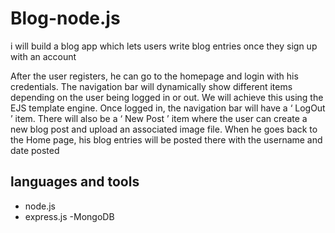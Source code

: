 # Blog-node.js

i will build a blog app which lets users write blog entries once they sign up
with an account

After the user registers, he can go to the homepage and login with his
credentials.
The navigation bar will dynamically show different items
depending on the user being logged in or out. We will achieve this using the
EJS template engine.
Once logged in, the navigation bar will have a ‘ LogOut ’ item. There will also be a ‘ New Post ’ item where the user can create a
new blog post and upload an associated image file.
When he goes back to
the Home page, his blog entries will be posted there with the username and
date posted

## languages and tools
- node.js
- express.js
-MongoDB
